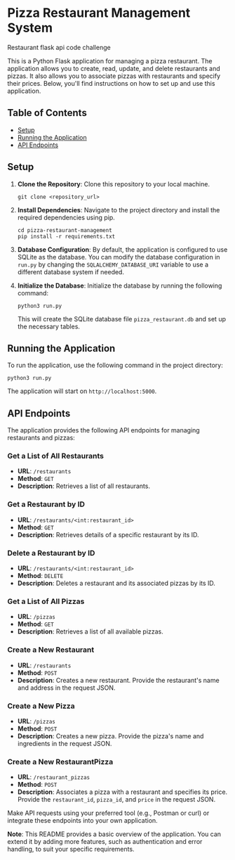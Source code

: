 # Pizza Restaurant Management System
Restaurant flask api code challenge

This is a Python Flask application for managing a pizza restaurant. The application allows you to create, read, update, and delete restaurants and pizzas. It also allows you to associate pizzas with restaurants and specify their prices. Below, you'll find instructions on how to set up and use this application.

## Table of Contents
- [Setup](#setup)
- [Running the Application](#running-the-application)
- [API Endpoints](#api-endpoints)

## Setup

1. **Clone the Repository**: Clone this repository to your local machine.

    ```
    git clone <repository_url>
    ```

2. **Install Dependencies**: Navigate to the project directory and install the required dependencies using pip.

    ```
    cd pizza-restaurant-management
    pip install -r requirements.txt
    ```

3. **Database Configuration**: By default, the application is configured to use SQLite as the database. You can modify the database configuration in `run.py` by changing the `SQLALCHEMY_DATABASE_URI` variable to use a different database system if needed.

4. **Initialize the Database**: Initialize the database by running the following command:

    ```
    python3 run.py
    ```

    This will create the SQLite database file `pizza_restaurant.db` and set up the necessary tables.

## Running the Application

To run the application, use the following command in the project directory:

```
python3 run.py
```

The application will start on `http://localhost:5000`.

## API Endpoints

The application provides the following API endpoints for managing restaurants and pizzas:

### Get a List of All Restaurants

- **URL**: `/restaurants`
- **Method**: `GET`
- **Description**: Retrieves a list of all restaurants.

### Get a Restaurant by ID

- **URL**: `/restaurants/<int:restaurant_id>`
- **Method**: `GET`
- **Description**: Retrieves details of a specific restaurant by its ID.

### Delete a Restaurant by ID

- **URL**: `/restaurants/<int:restaurant_id>`
- **Method**: `DELETE`
- **Description**: Deletes a restaurant and its associated pizzas by its ID.

### Get a List of All Pizzas

- **URL**: `/pizzas`
- **Method**: `GET`
- **Description**: Retrieves a list of all available pizzas.

### Create a New Restaurant

- **URL**: `/restaurants`
- **Method**: `POST`
- **Description**: Creates a new restaurant. Provide the restaurant's name and address in the request JSON.

### Create a New Pizza

- **URL**: `/pizzas`
- **Method**: `POST`
- **Description**: Creates a new pizza. Provide the pizza's name and ingredients in the request JSON.

### Create a New RestaurantPizza

- **URL**: `/restaurant_pizzas`
- **Method**: `POST`
- **Description**: Associates a pizza with a restaurant and specifies its price. Provide the `restaurant_id`, `pizza_id`, and `price` in the request JSON.

Make API requests using your preferred tool (e.g., Postman or curl) or integrate these endpoints into your own application.

**Note**: This README provides a basic overview of the application. You can extend it by adding more features, such as authentication and error handling, to suit your specific requirements.